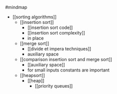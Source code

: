#mindmap 

- [[sorting algorithms]]
	- [[insertion sort]]
		- [[insertion sort code]]
		- [[insertion sort complexity]]
		- in place
	- [[merge sort]]
		- [[divide et impera techniques]]
		- auxiliary space
	- [[comparison insertion sort and merge sort]]
		- [[auxiliary space]]
		- for small inputs constants are important
	- [[heapsort]]
		- [[heap]]
			- [[priority queues]]
